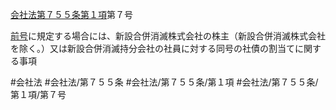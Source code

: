 [会社法第７５５条第１項](会社法＿＿＿＿第７５５条第１項)第７号

[前号](会社法＿＿＿＿第７５５条第１項第６号)に規定する場合には、新設合併消滅株式会社の株主（新設合併消滅株式会社を除く。）又は新設合併消滅持分会社の社員に対する同号の社債の割当てに関する事項


#会社法
#会社法/第７５５条
#会社法/第７５５条/第１項
#会社法/第７５５条/第１項/第７号
